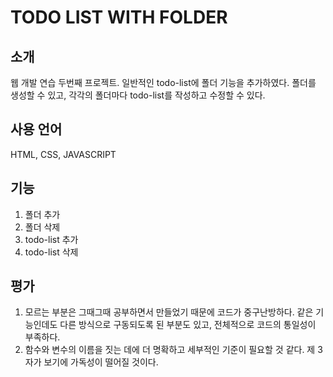 # TODO LIST WITH FOLDER

## 소개
웹 개발 연습 두번째 프로젝트.
일반적인 todo-list에 폴더 기능을 추가하였다. 폴더를 생성할 수 있고, 각각의 폴더마다 todo-list를 작성하고 수정할 수 있다.

## 사용 언어
HTML, CSS, JAVASCRIPT

## 기능
1. 폴더 추가
2. 폴더 삭제
3. todo-list 추가
4. todo-list 삭제

## 평가
1. 모르는 부분은 그때그때 공부하면서 만들었기 때문에 코드가 중구난방하다. 같은 기능인데도 다른 방식으로 구동되도록 된 부분도 있고, 전체적으로 코드의 통일성이 부족하다.
2. 함수와 변수의 이름을 짓는 데에 더 명확하고 세부적인 기준이 필요할 것 같다. 제 3자가 보기에 가독성이 떨어질 것이다.
